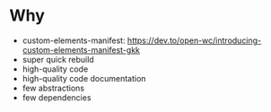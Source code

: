 # Why 


+ custom-elements-manifest: https://dev.to/open-wc/introducing-custom-elements-manifest-gkk
+ super quick rebuild
+ high-quality code
+ high-quality code documentation
+ few abstractions
+ few dependencies
